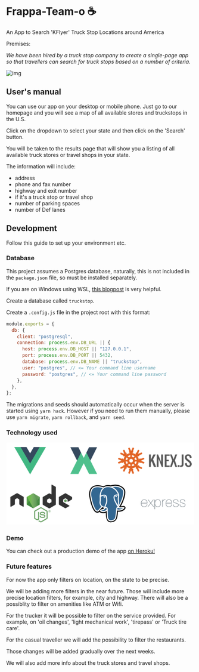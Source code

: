 # Frappa-Team-o ☕

An App to Search 'KFlyer' Truck Stop Locations around America

Premises:

*We have been hired by a truck stop company to create a single-page app so that travellers can search for truck stops based on a number of criteria.*

![img](https://lh6.googleusercontent.com/jSzLnj5LSF-K2jfbXXR_1O5vtMRTsLjOPBo_x-zlYrlV26a6s_pScmJL2WmjyZ3JS8mDn08sBV5WHAWE8ySpHfpQWhScs6ncz-wSTdV6UpIM3dd7LeDhaOPsf5vFIVLB2PaJBa52rQ)



## User's manual

You can use our app on your desktop or mobile phone. Just go to our homepage and you will see a map of all available stores and truckstops in the U.S.

Click on the dropdown to select your state and then click on the 'Search' button.

You will be taken to the results page that will show you a listing of all available truck stores or travel shops in your state.

The information will include:

- address
- phone and fax number
- highway and exit number
- if it's a truck stop or travel shop
- number of parking spaces
- number of Def lanes



## Development

Follow this guide to set up your environment etc.

### Database

This project assumes a Postgres database, naturally, this is not included in the `package.json` file, so must be installed separately.

If you are on Windows using WSL, [this blogpost](https://medium.com/@harshityadav95/postgresql-in-windows-subsystem-for-linux-wsl-6dc751ac1ff3) is very helpful.

Create a database called `truckstop`.

Create a `.config.js` file in the project root with this format:

```javascript
module.exports = {
  db: {
    client: "postgresql",
    connection: process.env.DB_URL || {
      host: process.env.DB_HOST || "127.0.0.1",
      port: process.env.DB_PORT || 5432,
      database: process.env.DB_NAME || "truckstop",
      user: "postgres", // <= Your command line username
      password: "postgres", // <= Your command line password
    },
  },
};
```

The migrations and seeds should automatically occur when the server is started using `yarn hack`.
However if you need to run them manually, please use `yarn migrate`, `yarn rollback`, and `yarn seed`.

### Technology used



![Artboard](Artboard.png)



### Demo

You can check out a production demo of the app [on Heroku!](xhttps://frappa-team-o.herokuapp.com/)

### Future features

For now the app only filters on location, on the state to be precise.

We will be adding more filters in the near future. Those will include more precise location filters, for example, city and highway. There will also be a possiblity to filter on amenities like ATM or Wifi.

For the trucker it will be possible to filter on the service provided. For example, on 'oil changes', 'light mechanical work', 'tirepass' or 'Truck tire care'.

For the casual traveller we will add the possibility to filter the restaurants.

Those changes will be added gradually over the next weeks.



We will also add more info about the truck stores and travel shops.
